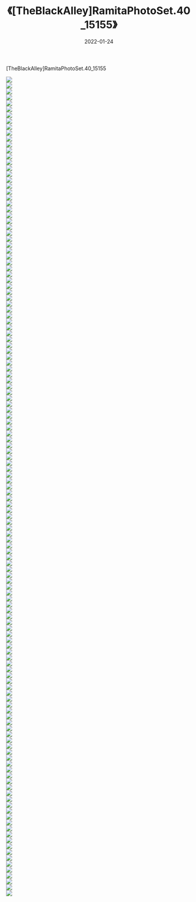 ﻿---
layout: post
title:  《[TheBlackAlley]RamitaPhotoSet.40_15155》
date:   2022-01-24
img: http://imgx.orgx.ga/漏D/2022/[TheBlackAlley]RamitaPhotoSet.40_15155/000.jpg
categories: [美女, 清纯, 唯美]
---

[TheBlackAlley]RamitaPhotoSet.40_15155

  ![](http://imgx.orgx.ga/漏D/2022/[TheBlackAlley]RamitaPhotoSet.40_15155/001.jpg) <br> ![](http://imgx.orgx.ga/漏D/2022/[TheBlackAlley]RamitaPhotoSet.40_15155/002.jpg) <br> ![](http://imgx.orgx.ga/漏D/2022/[TheBlackAlley]RamitaPhotoSet.40_15155/003.jpg) <br> ![](http://imgx.orgx.ga/漏D/2022/[TheBlackAlley]RamitaPhotoSet.40_15155/004.jpg) <br> ![](http://imgx.orgx.ga/漏D/2022/[TheBlackAlley]RamitaPhotoSet.40_15155/005.jpg) <br> ![](http://imgx.orgx.ga/漏D/2022/[TheBlackAlley]RamitaPhotoSet.40_15155/006.jpg) <br> ![](http://imgx.orgx.ga/漏D/2022/[TheBlackAlley]RamitaPhotoSet.40_15155/007.jpg) <br> ![](http://imgx.orgx.ga/漏D/2022/[TheBlackAlley]RamitaPhotoSet.40_15155/008.jpg) <br> ![](http://imgx.orgx.ga/漏D/2022/[TheBlackAlley]RamitaPhotoSet.40_15155/009.jpg) <br> ![](http://imgx.orgx.ga/漏D/2022/[TheBlackAlley]RamitaPhotoSet.40_15155/010.jpg) <br> ![](http://imgx.orgx.ga/漏D/2022/[TheBlackAlley]RamitaPhotoSet.40_15155/011.jpg) <br> ![](http://imgx.orgx.ga/漏D/2022/[TheBlackAlley]RamitaPhotoSet.40_15155/012.jpg) <br> ![](http://imgx.orgx.ga/漏D/2022/[TheBlackAlley]RamitaPhotoSet.40_15155/013.jpg) <br> ![](http://imgx.orgx.ga/漏D/2022/[TheBlackAlley]RamitaPhotoSet.40_15155/014.jpg) <br> ![](http://imgx.orgx.ga/漏D/2022/[TheBlackAlley]RamitaPhotoSet.40_15155/015.jpg) <br> ![](http://imgx.orgx.ga/漏D/2022/[TheBlackAlley]RamitaPhotoSet.40_15155/016.jpg) <br> ![](http://imgx.orgx.ga/漏D/2022/[TheBlackAlley]RamitaPhotoSet.40_15155/017.jpg) <br> ![](http://imgx.orgx.ga/漏D/2022/[TheBlackAlley]RamitaPhotoSet.40_15155/018.jpg) <br> ![](http://imgx.orgx.ga/漏D/2022/[TheBlackAlley]RamitaPhotoSet.40_15155/019.jpg) <br> ![](http://imgx.orgx.ga/漏D/2022/[TheBlackAlley]RamitaPhotoSet.40_15155/020.jpg) <br> ![](http://imgx.orgx.ga/漏D/2022/[TheBlackAlley]RamitaPhotoSet.40_15155/021.jpg) <br> ![](http://imgx.orgx.ga/漏D/2022/[TheBlackAlley]RamitaPhotoSet.40_15155/022.jpg) <br> ![](http://imgx.orgx.ga/漏D/2022/[TheBlackAlley]RamitaPhotoSet.40_15155/023.jpg) <br> ![](http://imgx.orgx.ga/漏D/2022/[TheBlackAlley]RamitaPhotoSet.40_15155/024.jpg) <br> ![](http://imgx.orgx.ga/漏D/2022/[TheBlackAlley]RamitaPhotoSet.40_15155/025.jpg) <br> ![](http://imgx.orgx.ga/漏D/2022/[TheBlackAlley]RamitaPhotoSet.40_15155/026.jpg) <br> ![](http://imgx.orgx.ga/漏D/2022/[TheBlackAlley]RamitaPhotoSet.40_15155/027.jpg) <br> ![](http://imgx.orgx.ga/漏D/2022/[TheBlackAlley]RamitaPhotoSet.40_15155/028.jpg) <br> ![](http://imgx.orgx.ga/漏D/2022/[TheBlackAlley]RamitaPhotoSet.40_15155/029.jpg) <br> ![](http://imgx.orgx.ga/漏D/2022/[TheBlackAlley]RamitaPhotoSet.40_15155/030.jpg) <br> ![](http://imgx.orgx.ga/漏D/2022/[TheBlackAlley]RamitaPhotoSet.40_15155/031.jpg) <br> ![](http://imgx.orgx.ga/漏D/2022/[TheBlackAlley]RamitaPhotoSet.40_15155/032.jpg) <br> ![](http://imgx.orgx.ga/漏D/2022/[TheBlackAlley]RamitaPhotoSet.40_15155/033.jpg) <br> ![](http://imgx.orgx.ga/漏D/2022/[TheBlackAlley]RamitaPhotoSet.40_15155/034.jpg) <br> ![](http://imgx.orgx.ga/漏D/2022/[TheBlackAlley]RamitaPhotoSet.40_15155/035.jpg) <br> ![](http://imgx.orgx.ga/漏D/2022/[TheBlackAlley]RamitaPhotoSet.40_15155/036.jpg) <br> ![](http://imgx.orgx.ga/漏D/2022/[TheBlackAlley]RamitaPhotoSet.40_15155/037.jpg) <br> ![](http://imgx.orgx.ga/漏D/2022/[TheBlackAlley]RamitaPhotoSet.40_15155/038.jpg) <br> ![](http://imgx.orgx.ga/漏D/2022/[TheBlackAlley]RamitaPhotoSet.40_15155/039.jpg) <br> ![](http://imgx.orgx.ga/漏D/2022/[TheBlackAlley]RamitaPhotoSet.40_15155/040.jpg) <br> ![](http://imgx.orgx.ga/漏D/2022/[TheBlackAlley]RamitaPhotoSet.40_15155/041.jpg) <br> ![](http://imgx.orgx.ga/漏D/2022/[TheBlackAlley]RamitaPhotoSet.40_15155/042.jpg) <br> ![](http://imgx.orgx.ga/漏D/2022/[TheBlackAlley]RamitaPhotoSet.40_15155/043.jpg) <br> ![](http://imgx.orgx.ga/漏D/2022/[TheBlackAlley]RamitaPhotoSet.40_15155/044.jpg) <br> ![](http://imgx.orgx.ga/漏D/2022/[TheBlackAlley]RamitaPhotoSet.40_15155/045.jpg) <br> ![](http://imgx.orgx.ga/漏D/2022/[TheBlackAlley]RamitaPhotoSet.40_15155/046.jpg) <br> ![](http://imgx.orgx.ga/漏D/2022/[TheBlackAlley]RamitaPhotoSet.40_15155/047.jpg) <br> ![](http://imgx.orgx.ga/漏D/2022/[TheBlackAlley]RamitaPhotoSet.40_15155/048.jpg) <br> ![](http://imgx.orgx.ga/漏D/2022/[TheBlackAlley]RamitaPhotoSet.40_15155/049.jpg) <br> ![](http://imgx.orgx.ga/漏D/2022/[TheBlackAlley]RamitaPhotoSet.40_15155/050.jpg) <br> ![](http://imgx.orgx.ga/漏D/2022/[TheBlackAlley]RamitaPhotoSet.40_15155/051.jpg) <br> ![](http://imgx.orgx.ga/漏D/2022/[TheBlackAlley]RamitaPhotoSet.40_15155/052.jpg) <br> ![](http://imgx.orgx.ga/漏D/2022/[TheBlackAlley]RamitaPhotoSet.40_15155/053.jpg) <br> ![](http://imgx.orgx.ga/漏D/2022/[TheBlackAlley]RamitaPhotoSet.40_15155/054.jpg) <br> ![](http://imgx.orgx.ga/漏D/2022/[TheBlackAlley]RamitaPhotoSet.40_15155/055.jpg) <br> ![](http://imgx.orgx.ga/漏D/2022/[TheBlackAlley]RamitaPhotoSet.40_15155/056.jpg) <br> ![](http://imgx.orgx.ga/漏D/2022/[TheBlackAlley]RamitaPhotoSet.40_15155/057.jpg) <br> ![](http://imgx.orgx.ga/漏D/2022/[TheBlackAlley]RamitaPhotoSet.40_15155/058.jpg) <br> ![](http://imgx.orgx.ga/漏D/2022/[TheBlackAlley]RamitaPhotoSet.40_15155/059.jpg) <br> ![](http://imgx.orgx.ga/漏D/2022/[TheBlackAlley]RamitaPhotoSet.40_15155/060.jpg) <br> ![](http://imgx.orgx.ga/漏D/2022/[TheBlackAlley]RamitaPhotoSet.40_15155/061.jpg) <br> ![](http://imgx.orgx.ga/漏D/2022/[TheBlackAlley]RamitaPhotoSet.40_15155/062.jpg) <br> ![](http://imgx.orgx.ga/漏D/2022/[TheBlackAlley]RamitaPhotoSet.40_15155/063.jpg) <br> ![](http://imgx.orgx.ga/漏D/2022/[TheBlackAlley]RamitaPhotoSet.40_15155/064.jpg) <br> ![](http://imgx.orgx.ga/漏D/2022/[TheBlackAlley]RamitaPhotoSet.40_15155/065.jpg) <br> ![](http://imgx.orgx.ga/漏D/2022/[TheBlackAlley]RamitaPhotoSet.40_15155/066.jpg) <br> ![](http://imgx.orgx.ga/漏D/2022/[TheBlackAlley]RamitaPhotoSet.40_15155/067.jpg) <br> ![](http://imgx.orgx.ga/漏D/2022/[TheBlackAlley]RamitaPhotoSet.40_15155/068.jpg) <br> ![](http://imgx.orgx.ga/漏D/2022/[TheBlackAlley]RamitaPhotoSet.40_15155/069.jpg) <br> ![](http://imgx.orgx.ga/漏D/2022/[TheBlackAlley]RamitaPhotoSet.40_15155/070.jpg) <br> ![](http://imgx.orgx.ga/漏D/2022/[TheBlackAlley]RamitaPhotoSet.40_15155/071.jpg) <br> ![](http://imgx.orgx.ga/漏D/2022/[TheBlackAlley]RamitaPhotoSet.40_15155/072.jpg) <br> ![](http://imgx.orgx.ga/漏D/2022/[TheBlackAlley]RamitaPhotoSet.40_15155/073.jpg) <br> ![](http://imgx.orgx.ga/漏D/2022/[TheBlackAlley]RamitaPhotoSet.40_15155/074.jpg) <br> ![](http://imgx.orgx.ga/漏D/2022/[TheBlackAlley]RamitaPhotoSet.40_15155/075.jpg) <br> ![](http://imgx.orgx.ga/漏D/2022/[TheBlackAlley]RamitaPhotoSet.40_15155/076.jpg) <br> ![](http://imgx.orgx.ga/漏D/2022/[TheBlackAlley]RamitaPhotoSet.40_15155/077.jpg) <br> ![](http://imgx.orgx.ga/漏D/2022/[TheBlackAlley]RamitaPhotoSet.40_15155/078.jpg) <br> ![](http://imgx.orgx.ga/漏D/2022/[TheBlackAlley]RamitaPhotoSet.40_15155/079.jpg) <br> ![](http://imgx.orgx.ga/漏D/2022/[TheBlackAlley]RamitaPhotoSet.40_15155/080.jpg) <br> ![](http://imgx.orgx.ga/漏D/2022/[TheBlackAlley]RamitaPhotoSet.40_15155/081.jpg) <br> ![](http://imgx.orgx.ga/漏D/2022/[TheBlackAlley]RamitaPhotoSet.40_15155/082.jpg) <br> ![](http://imgx.orgx.ga/漏D/2022/[TheBlackAlley]RamitaPhotoSet.40_15155/083.jpg) <br> ![](http://imgx.orgx.ga/漏D/2022/[TheBlackAlley]RamitaPhotoSet.40_15155/084.jpg) <br> ![](http://imgx.orgx.ga/漏D/2022/[TheBlackAlley]RamitaPhotoSet.40_15155/085.jpg) <br> ![](http://imgx.orgx.ga/漏D/2022/[TheBlackAlley]RamitaPhotoSet.40_15155/086.jpg) <br> ![](http://imgx.orgx.ga/漏D/2022/[TheBlackAlley]RamitaPhotoSet.40_15155/087.jpg) <br> ![](http://imgx.orgx.ga/漏D/2022/[TheBlackAlley]RamitaPhotoSet.40_15155/088.jpg) <br> ![](http://imgx.orgx.ga/漏D/2022/[TheBlackAlley]RamitaPhotoSet.40_15155/089.jpg) <br> ![](http://imgx.orgx.ga/漏D/2022/[TheBlackAlley]RamitaPhotoSet.40_15155/090.jpg) <br> ![](http://imgx.orgx.ga/漏D/2022/[TheBlackAlley]RamitaPhotoSet.40_15155/091.jpg) <br> ![](http://imgx.orgx.ga/漏D/2022/[TheBlackAlley]RamitaPhotoSet.40_15155/092.jpg) <br> ![](http://imgx.orgx.ga/漏D/2022/[TheBlackAlley]RamitaPhotoSet.40_15155/093.jpg) <br> ![](http://imgx.orgx.ga/漏D/2022/[TheBlackAlley]RamitaPhotoSet.40_15155/094.jpg) <br> ![](http://imgx.orgx.ga/漏D/2022/[TheBlackAlley]RamitaPhotoSet.40_15155/095.jpg) <br> ![](http://imgx.orgx.ga/漏D/2022/[TheBlackAlley]RamitaPhotoSet.40_15155/096.jpg) <br> ![](http://imgx.orgx.ga/漏D/2022/[TheBlackAlley]RamitaPhotoSet.40_15155/097.jpg) <br> ![](http://imgx.orgx.ga/漏D/2022/[TheBlackAlley]RamitaPhotoSet.40_15155/098.jpg) <br> ![](http://imgx.orgx.ga/漏D/2022/[TheBlackAlley]RamitaPhotoSet.40_15155/099.jpg) <br> ![](http://imgx.orgx.ga/漏D/2022/[TheBlackAlley]RamitaPhotoSet.40_15155/100.jpg) <br> ![](http://imgx.orgx.ga/漏D/2022/[TheBlackAlley]RamitaPhotoSet.40_15155/101.jpg) <br> ![](http://imgx.orgx.ga/漏D/2022/[TheBlackAlley]RamitaPhotoSet.40_15155/102.jpg) <br> ![](http://imgx.orgx.ga/漏D/2022/[TheBlackAlley]RamitaPhotoSet.40_15155/103.jpg) <br> ![](http://imgx.orgx.ga/漏D/2022/[TheBlackAlley]RamitaPhotoSet.40_15155/104.jpg) <br> ![](http://imgx.orgx.ga/漏D/2022/[TheBlackAlley]RamitaPhotoSet.40_15155/105.jpg) <br> ![](http://imgx.orgx.ga/漏D/2022/[TheBlackAlley]RamitaPhotoSet.40_15155/106.jpg) <br> ![](http://imgx.orgx.ga/漏D/2022/[TheBlackAlley]RamitaPhotoSet.40_15155/107.jpg) <br> ![](http://imgx.orgx.ga/漏D/2022/[TheBlackAlley]RamitaPhotoSet.40_15155/108.jpg) <br> ![](http://imgx.orgx.ga/漏D/2022/[TheBlackAlley]RamitaPhotoSet.40_15155/109.jpg) <br> ![](http://imgx.orgx.ga/漏D/2022/[TheBlackAlley]RamitaPhotoSet.40_15155/110.jpg) <br> ![](http://imgx.orgx.ga/漏D/2022/[TheBlackAlley]RamitaPhotoSet.40_15155/111.jpg) <br> ![](http://imgx.orgx.ga/漏D/2022/[TheBlackAlley]RamitaPhotoSet.40_15155/112.jpg) <br> ![](http://imgx.orgx.ga/漏D/2022/[TheBlackAlley]RamitaPhotoSet.40_15155/113.jpg) <br> ![](http://imgx.orgx.ga/漏D/2022/[TheBlackAlley]RamitaPhotoSet.40_15155/114.jpg) <br> ![](http://imgx.orgx.ga/漏D/2022/[TheBlackAlley]RamitaPhotoSet.40_15155/115.jpg) <br> ![](http://imgx.orgx.ga/漏D/2022/[TheBlackAlley]RamitaPhotoSet.40_15155/116.jpg) <br> ![](http://imgx.orgx.ga/漏D/2022/[TheBlackAlley]RamitaPhotoSet.40_15155/117.jpg) <br> ![](http://imgx.orgx.ga/漏D/2022/[TheBlackAlley]RamitaPhotoSet.40_15155/118.jpg) <br> ![](http://imgx.orgx.ga/漏D/2022/[TheBlackAlley]RamitaPhotoSet.40_15155/119.jpg) <br> ![](http://imgx.orgx.ga/漏D/2022/[TheBlackAlley]RamitaPhotoSet.40_15155/120.jpg) <br> ![](http://imgx.orgx.ga/漏D/2022/[TheBlackAlley]RamitaPhotoSet.40_15155/121.jpg) <br> ![](http://imgx.orgx.ga/漏D/2022/[TheBlackAlley]RamitaPhotoSet.40_15155/122.jpg) <br> ![](http://imgx.orgx.ga/漏D/2022/[TheBlackAlley]RamitaPhotoSet.40_15155/123.jpg) <br> ![](http://imgx.orgx.ga/漏D/2022/[TheBlackAlley]RamitaPhotoSet.40_15155/124.jpg) <br> ![](http://imgx.orgx.ga/漏D/2022/[TheBlackAlley]RamitaPhotoSet.40_15155/125.jpg) <br> ![](http://imgx.orgx.ga/漏D/2022/[TheBlackAlley]RamitaPhotoSet.40_15155/126.jpg) <br> ![](http://imgx.orgx.ga/漏D/2022/[TheBlackAlley]RamitaPhotoSet.40_15155/127.jpg) <br> ![](http://imgx.orgx.ga/漏D/2022/[TheBlackAlley]RamitaPhotoSet.40_15155/128.jpg) <br> ![](http://imgx.orgx.ga/漏D/2022/[TheBlackAlley]RamitaPhotoSet.40_15155/129.jpg) <br> ![](http://imgx.orgx.ga/漏D/2022/[TheBlackAlley]RamitaPhotoSet.40_15155/130.jpg) <br> ![](http://imgx.orgx.ga/漏D/2022/[TheBlackAlley]RamitaPhotoSet.40_15155/131.jpg) <br> ![](http://imgx.orgx.ga/漏D/2022/[TheBlackAlley]RamitaPhotoSet.40_15155/132.jpg) <br> ![](http://imgx.orgx.ga/漏D/2022/[TheBlackAlley]RamitaPhotoSet.40_15155/133.jpg) <br> ![](http://imgx.orgx.ga/漏D/2022/[TheBlackAlley]RamitaPhotoSet.40_15155/134.jpg) <br> ![](http://imgx.orgx.ga/漏D/2022/[TheBlackAlley]RamitaPhotoSet.40_15155/135.jpg) <br> ![](http://imgx.orgx.ga/漏D/2022/[TheBlackAlley]RamitaPhotoSet.40_15155/136.jpg) <br> ![](http://imgx.orgx.ga/漏D/2022/[TheBlackAlley]RamitaPhotoSet.40_15155/137.jpg) <br> ![](http://imgx.orgx.ga/漏D/2022/[TheBlackAlley]RamitaPhotoSet.40_15155/138.jpg) <br> ![](http://imgx.orgx.ga/漏D/2022/[TheBlackAlley]RamitaPhotoSet.40_15155/139.jpg) <br>